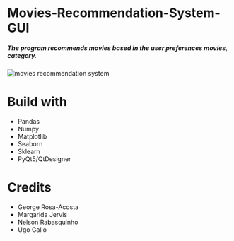 # Movies-Recommendation-System-GUI
##### The program recommends movies based in the user preferences movies, category.
![movies recommendation system](https://user-images.githubusercontent.com/45057714/135765160-669ae3b9-039d-4276-bd6d-a02096b01f9f.png)

# Build with
* Pandas
* Numpy
* Matplotlib
* Seaborn
* Sklearn
* PyQt5/QtDesigner

# Credits
* George Rosa-Acosta
* Margarida Jervis
* Nelson Rabasquinho
* Ugo Gallo




